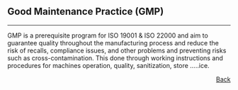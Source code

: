 ## Good Maintenance Practice (GMP)
---
GMP is a prerequisite program for ISO 19001 & ISO 22000 and aim to guarantee quality throughout the manufacturing process and reduce the risk of recalls, compliance issues, and other problems and preventing risks such as cross-contamination. This done through working instructions and procedures for machines operation, quality, sanitization, store …..ice. 

<a class="navlink" href="/quality">Back</a>

<style>
.navlink{
  direction: rtl;
  display: block;
}
</style>